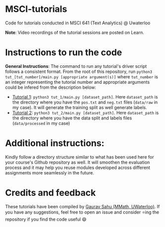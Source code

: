 # MSCI-tutorials
Code for tutorials conducted in MSCI 641 (Text Analytics) @ Uwaterloo

**Note**: Video recordings of the tutorial sessions are posted on Learn.

# Instructions to run the code
**General Instructions**: The command to run any tutorial's driver script follows a consistent format. From the root of this repository, run `python3 tut_[tut_number]/main.py [appropriate argument(s)]` where `tut_number` is an integer representing the tutorial number and appropriate arguments could be infered from the description below:

- [Tutorial 1](tut_1): `python3 tut_1/main.py [dataset_path]`. Here `dataset_path` is the directory where you have the `pos.txt` and `neg.txt` files (`data/raw` in my case). It will generate the training split as well generate labels.
- [Tutorial 2](tut_2): `python3 tut_2/main.py [dataset_path]`. Here `dataset_path` is the directory where you have the data split and labels files (`data/processed` in my case)

# Additional instructions:
Kindly follow a directory structure similar to what has been used here for your course's Github repository as well. It will smoothen the evaluation process and it may help you reuse modules developed across different assignments more seamlessly in the future.

# Credits and feedback
These tutorials have been compiled by [Gaurav Sahu (MMath, UWaterloo)](github.com/demfier). If you have any suggestions, feel free to open an issue and consider :star:ing the repository if you find the code useful :smile:
